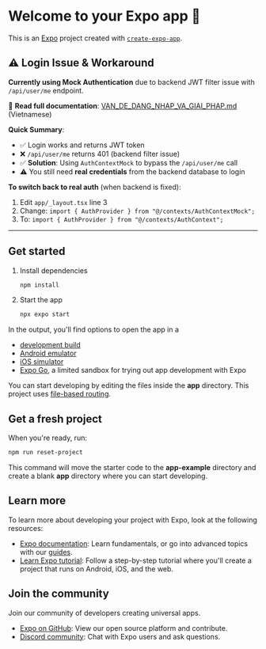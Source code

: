 # Welcome to your Expo app 👋

This is an [Expo](https://expo.dev) project created with [`create-expo-app`](https://www.npmjs.com/package/create-expo-app).

## ⚠️ Login Issue & Workaround

**Currently using Mock Authentication** due to backend JWT filter issue with `/api/user/me` endpoint.

📖 **Read full documentation**: [VAN_DE_DANG_NHAP_VA_GIAI_PHAP.md](./VAN_DE_DANG_NHAP_VA_GIAI_PHAP.md) (Vietnamese)

**Quick Summary**:
- ✅ Login works and returns JWT token
- ❌ `/api/user/me` returns 401 (backend filter issue)
- ✅ **Solution**: Using `AuthContextMock` to bypass the `/api/user/me` call
- ⚠️ You still need **real credentials** from the backend database to login

**To switch back to real auth** (when backend is fixed):
1. Edit `app/_layout.tsx` line 3
2. Change: `import { AuthProvider } from "@/contexts/AuthContextMock";`
3. To: `import { AuthProvider } from "@/contexts/AuthContext";`

---

## Get started

1. Install dependencies

   ```bash
   npm install
   ```

2. Start the app

   ```bash
   npx expo start
   ```

In the output, you'll find options to open the app in a

- [development build](https://docs.expo.dev/develop/development-builds/introduction/)
- [Android emulator](https://docs.expo.dev/workflow/android-studio-emulator/)
- [iOS simulator](https://docs.expo.dev/workflow/ios-simulator/)
- [Expo Go](https://expo.dev/go), a limited sandbox for trying out app development with Expo

You can start developing by editing the files inside the **app** directory. This project uses [file-based routing](https://docs.expo.dev/router/introduction).

## Get a fresh project

When you're ready, run:

```bash
npm run reset-project
```

This command will move the starter code to the **app-example** directory and create a blank **app** directory where you can start developing.

## Learn more

To learn more about developing your project with Expo, look at the following resources:

- [Expo documentation](https://docs.expo.dev/): Learn fundamentals, or go into advanced topics with our [guides](https://docs.expo.dev/guides).
- [Learn Expo tutorial](https://docs.expo.dev/tutorial/introduction/): Follow a step-by-step tutorial where you'll create a project that runs on Android, iOS, and the web.

## Join the community

Join our community of developers creating universal apps.

- [Expo on GitHub](https://github.com/expo/expo): View our open source platform and contribute.
- [Discord community](https://chat.expo.dev): Chat with Expo users and ask questions.
